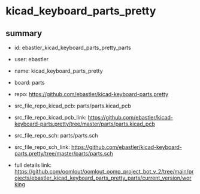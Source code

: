 # kicad_keyboard_parts_pretty
 
## summary 
* id: ebastler_kicad_keyboard_parts_pretty_parts
* user: ebastler
* name: kicad_keyboard_parts_pretty
* board: parts
* repo: https://github.com/ebastler/kicad-keyboard-parts.pretty
* src_file_repo_kicad_pcb: parts/parts.kicad_pcb
* src_file_repo_kicad_pcb_link: https://github.com/ebastler/kicad-keyboard-parts.pretty/tree/master/parts/parts.kicad_pcb


* src_file_repo_sch: parts/parts.sch
* src_file_repo_sch_link: https://github.com/ebastler/kicad-keyboard-parts.pretty/tree/master/parts/parts.sch
* full details link: https://github.com/oomlout/oomlout_oomp_project_bot_v_2/tree/main/projects/ebastler_kicad_keyboard_parts_pretty_parts/current_version/working  







